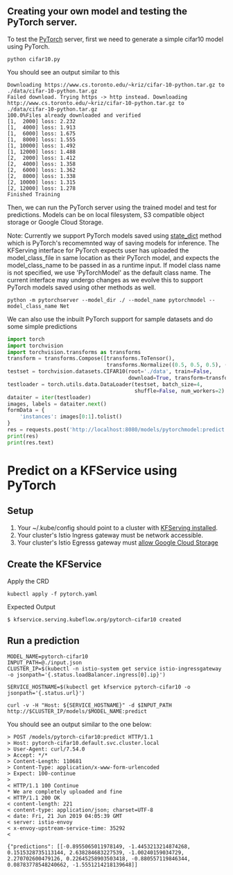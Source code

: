 ## Creating your own model and testing the PyTorch server.

To test the [PyTorch](https://pytorch.org/) server, first we need to generate a simple cifar10 model using PyTorch. 

```shell
python cifar10.py
```
You should see an output similar to this

```shell
Downloading https://www.cs.toronto.edu/~kriz/cifar-10-python.tar.gz to ./data/cifar-10-python.tar.gz
Failed download. Trying https -> http instead. Downloading http://www.cs.toronto.edu/~kriz/cifar-10-python.tar.gz to ./data/cifar-10-python.tar.gz
100.0%Files already downloaded and verified
[1,  2000] loss: 2.232
[1,  4000] loss: 1.913
[1,  6000] loss: 1.675
[1,  8000] loss: 1.555
[1, 10000] loss: 1.492
[1, 12000] loss: 1.488
[2,  2000] loss: 1.412
[2,  4000] loss: 1.358
[2,  6000] loss: 1.362
[2,  8000] loss: 1.338
[2, 10000] loss: 1.315
[2, 12000] loss: 1.278
Finished Training
```

Then, we can run the PyTorch server using the trained model and test for predictions. Models can be on local filesystem, S3 compatible object storage or Google Cloud Storage. 

Note: Currently we support PyTorch models saved using [state_dict](https://pytorch.org/tutorials/beginner/saving_loading_models.html#saving-loading-model-for-inference) method which is PyTorch's recomemnted way of saving models for inference. The KFServing interface for PyTorch expects user has uploaded the model_class_file in same location as their PyTorch model, and expects the model_class_name to be passed in as a runtime input. If model class name is not specified, we use 'PyTorchModel' as the default class name. The current interface may undergo changes as we evolve this to support PyTorch models saved using other methods as well.

```shell
python -m pytorchserver --model_dir ./ --model_name pytorchmodel --model_class_name Net
```

We can also use the inbuilt PyTorch support for sample datasets and do some simple predictions

```python
import torch
import torchvision
import torchvision.transforms as transforms
transform = transforms.Compose([transforms.ToTensor(),
                                transforms.Normalize((0.5, 0.5, 0.5), (0.5, 0.5, 0.5))])
testset = torchvision.datasets.CIFAR10(root='./data', train=False,
                                       download=True, transform=transform)
testloader = torch.utils.data.DataLoader(testset, batch_size=4,
                                         shuffle=False, num_workers=2)
dataiter = iter(testloader)
images, labels = dataiter.next()
formData = {
    'instances': images[0:1].tolist()
}
res = requests.post('http://localhost:8080/models/pytorchmodel:predict', json=formData)
print(res)
print(res.text)
```

# Predict on a KFService using PyTorch

## Setup
1. Your ~/.kube/config should point to a cluster with [KFServing installed](https://github.com/kubeflow/kfserving/blob/master/docs/DEVELOPER_GUIDE.md#deploy-kfserving).
2. Your cluster's Istio Ingress gateway must be network accessible.
3. Your cluster's Istio Egresss gateway must [allow Google Cloud Storage](https://knative.dev/docs/serving/outbound-network-access/)

## Create the KFService

Apply the CRD
```
kubectl apply -f pytorch.yaml
```

Expected Output
```
$ kfservice.serving.kubeflow.org/pytorch-cifar10 created
```

## Run a prediction

```
MODEL_NAME=pytorch-cifar10
INPUT_PATH=@./input.json
CLUSTER_IP=$(kubectl -n istio-system get service istio-ingressgateway -o jsonpath='{.status.loadBalancer.ingress[0].ip}')

SERVICE_HOSTNAME=$(kubectl get kfservice pytorch-cifar10 -o jsonpath='{.status.url}')

curl -v -H "Host: ${SERVICE_HOSTNAME}" -d $INPUT_PATH http://$CLUSTER_IP/models/$MODEL_NAME:predict
```

You should see an output similar to the one below:

```
> POST /models/pytorch-cifar10:predict HTTP/1.1
> Host: pytorch-cifar10.default.svc.cluster.local
> User-Agent: curl/7.54.0
> Accept: */*
> Content-Length: 110681
> Content-Type: application/x-www-form-urlencoded
> Expect: 100-continue
> 
< HTTP/1.1 100 Continue
* We are completely uploaded and fine
< HTTP/1.1 200 OK
< content-length: 221
< content-type: application/json; charset=UTF-8
< date: Fri, 21 Jun 2019 04:05:39 GMT
< server: istio-envoy
< x-envoy-upstream-service-time: 35292
< 

{"predictions": [[-0.8955065011978149, -1.4453213214874268, 0.1515328735113144, 2.638284683227539, -1.00240159034729, 2.270702600479126, 0.22645258903503418, -0.880557119846344, 0.08783778548240662, -1.5551214218139648]]
```